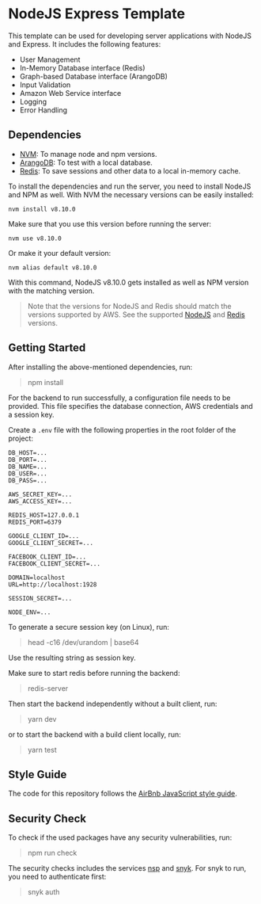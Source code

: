 # NodeJS Express Template

This template can be used for developing server applications with NodeJS and Express. It includes the following features:

* User Management
* In-Memory Database interface (Redis)
* Graph-based Database interface (ArangoDB)
* Input Validation
* Amazon Web Service interface
* Logging
* Error Handling

## Dependencies
* [NVM](https://github.com/creationix/nvm): To manage node and npm versions.
* [ArangoDB](https://www.arangodb.com/download/): To test with a local database.
* [Redis](https://redis.io/download): To save sessions and other data to a local in-memory cache.

To install the dependencies and run the server, you need to install NodeJS and NPM as well. With NVM the necessary versions can be easily installed:

`nvm install v8.10.0`

Make sure that you use this version before running the server:

`nvm use v8.10.0`

Or make it your default version:

`nvm alias default v8.10.0`

With this command, NodeJS v8.10.0 gets installed as well as NPM version with the matching version.

> Note that the versions for NodeJS and Redis should match the versions supported by AWS. See the supported [NodeJS](https://docs.aws.amazon.com/elasticbeanstalk/latest/dg/concepts.platforms.html#concepts.platforms.nodejs) and [Redis](https://docs.aws.amazon.com/AmazonElastiCache/latest/red-ug/supported-engine-versions.html) versions.

## Getting Started
After installing the above-mentioned dependencies, run:

> npm install

For the backend to run successfully, a configuration file needs to be provided. This file specifies the database connection, AWS credentials and a session key. 

Create a `.env` file with the following properties in the root folder of the project:

```
DB_HOST=...
DB_PORT=...
DB_NAME=...
DB_USER=...
DB_PASS=...

AWS_SECRET_KEY=...
AWS_ACCESS_KEY=...

REDIS_HOST=127.0.0.1
REDIS_PORT=6379

GOOGLE_CLIENT_ID=...
GOOGLE_CLIENT_SECRET=...

FACEBOOK_CLIENT_ID=...
FACEBOOK_CLIENT_SECRET=...

DOMAIN=localhost
URL=http://localhost:1928

SESSION_SECRET=...

NODE_ENV=...
```

To generate a secure session key (on Linux), run:

> head -c16 /dev/urandom | base64

Use the resulting string as session key.

Make sure to start redis before running the backend:

> redis-server

Then start the backend independently without a built client, run:

> yarn dev

or to start the backend with a build client locally, run:

> yarn test

## Style Guide

The code for this repository follows the [AirBnb JavaScript style guide](https://github.com/airbnb/javascript).

## Security Check

To check if the used packages have any security vulnerabilities, run:

> npm run check

The security checks includes the services [nsp](https://www.npmjs.com/package/nsp) and [snyk](https://snyk.io/). For snyk to run, you need to authenticate first:

> snyk auth


